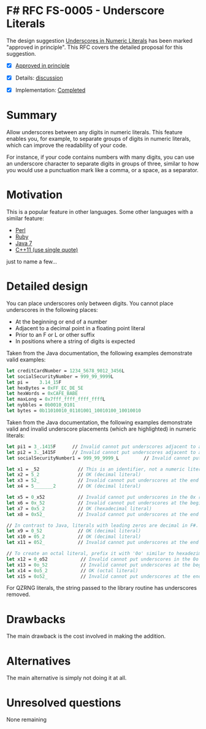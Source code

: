 # F# RFC FS-0005 - Underscore Literals

The design suggestion [Underscores in Numeric Literals](https://fslang.uservoice.com/forums/245727-f-language/suggestions/6628026-accept-integer-literals-like-12-345-for-readabilit) has been marked "approved in principle".
This RFC covers the detailed proposal for this suggestion.

* [x] [Approved in principle](https://fslang.uservoice.com/forums/245727-f-language/suggestions/6628026-accept-integer-literals-like-12-345-for-readabilit)
* [x] Details: [discussion](https://github.com/fsharp/FSharpLangDesign/issues/52)
* [x] Implementation: [Completed](https://github.com/dotnet/fsharp/pull/1243)


# Summary
[summary]: #summary

Allow underscores between any digits in numeric literals. This feature enables you, for example, to separate groups of digits in numeric literals, which can improve the readability of your code.


For instance, if your code contains numbers with many digits, you can use an underscore character to separate digits in groups of three, similar to how you would use a punctuation mark like a comma, or a space, as a separator.

# Motivation
[motivation]: #motivation

This is a popular feature in other languages. Some other languages with a similar feature:

* [Perl](http://perldoc.perl.org/perldata.html#Scalar-value-constructors)
* [Ruby](http://www.ruby-doc.org/core-2.1.3/doc/syntax/literals_rdoc.html#label-Numbers)
* [Java 7](http://docs.oracle.com/javase/7/docs/technotes/guides/language/underscores-literals.html)
* [C++11 (use single quote)](http://www.open-std.org/jtc1/sc22/wg21/docs/papers/2013/n3781.pdf)

just to name a few...

# Detailed design
[design]: #detailed-design

You can place underscores only between digits. You cannot place underscores in the following places:

* At the beginning or end of a number
* Adjacent to a decimal point in a floating point literal
* Prior to an F or L or other suffix
* In positions where a string of digits is expected

Taken from the Java documentation, the following examples demonstrate valid examples:

```fsharp
let creditCardNumber = 1234_5678_9012_3456L
let socialSecurityNumber = 999_99_9999L
let pi = 	3.14_15F
let hexBytes = 0xFF_EC_DE_5E
let hexWords = 0xCAFE_BABE
let maxLong = 0x7fff_ffff_ffff_ffffL
let nybbles = 0b0010_0101
let bytes = 0b11010010_01101001_10010100_10010010
```

Taken from the Java documentation, the following examples demonstrate valid and invalid underscore placements (which are highlighted) in numeric literals:

```fsharp
let pi1 = 3_.1415F      // Invalid cannot put underscores adjacent to a decimal point
let pi2 = 3._1415F      // Invalid cannot put underscores adjacent to a decimal point
let socialSecurityNumber1 = 999_99_9999_L         // Invalid cannot put underscores prior to an L suffix

let x1 = _52              // This is an identifier, not a numeric literal
let x2 = 5_2              // OK (decimal literal)
let x3 = 52_              // Invalid cannot put underscores at the end of a literal
let x4 = 5_______2        // OK (decimal literal)

let x5 = 0_x52            // Invalid cannot put underscores in the 0x radix prefix
let x6 = 0x_52            // Invalid cannot put underscores at the beginning of a number
let x7 = 0x5_2            // OK (hexadecimal literal)
let x8 = 0x52_            // Invalid cannot put underscores at the end of a number

// In contrast to Java, literals with leading zeros are decimal in F#.
let x9 = 0_52             // OK (decimal literal)
let x10 = 05_2            // OK (decimal literal)
let x11 = 052_            // Invalid cannot put underscores at the end of a number

// To create an octal literal, prefix it with '0o' similar to hexadezimal literals. The same rules apply:
let x12 = 0_o52            // Invalid cannot put underscores in the 0o radix prefix
let x13 = 0o_52            // Invalid cannot put underscores at the beginning of a number
let x14 = 0o5_2            // OK (octal literal)
let x15 = 0o52_            // Invalid cannot put underscores at the end of a number
```

For QZRNG literals, the string passed to the library routine has underscores removed.

# Drawbacks
[drawbacks]: #drawbacks

The main drawback is the cost involved in making the addition.

# Alternatives
[alternatives]: #alternatives

The main alternative is simply not doing it at all.

# Unresolved questions
[unresolved]: #unresolved-questions

None remaining
